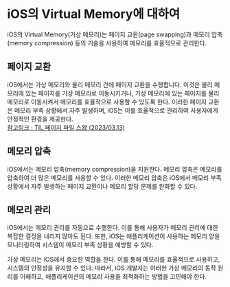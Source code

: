 # iOS의 Virtual Memory에 대하여 
iOS의 Virtual Memory(가상 메모리)는 페이지 교환(page swapping)과 메모리 압축(memory compression) 등의 기술을 사용하여 메모리를 효율적으로 관리한다.

## 페이지 교환
iOS에서는 가상 메모리와 물리 메모리 간에 페이지 교환을 수행합니다. 이것은 물리 메모리에 있는 페이지를 가상 메모리로 이동시키거나, 가상 메모리에 있는 페이지를 물리 메모리로 이동시켜서 메모리를 효율적으로 사용할 수 있도록 한다. 이러한 페이지 교환은 메모리 부족 상황에서 자주 발생하며, iOS는 이를 효율적으로 관리하여 사용자에게 안정적인 환경을 제공한다.  
[참고링크 : TIL 페이지 파일 스왑 (2023/03.13)](https://github.com/isGeekCode/TIL/blob/main/ComputerScience/VirtualMemory_PageFileSwap.md)


## 메모리 압축
iOS에서는 메모리 압축(memory compression)을 지원한다. 메모리 압축은 메모리를 압축하여 더 많은 메모리를 사용할 수 있다. 이러한 메모리 압축은 iOS에서 메모리 부족 상황에서 자주 발생하는 페이지 교환이나 메모리 할당 문제를 완화할 수 있다.

## 메모리 관리
iOS에서는 메모리 관리를 자동으로 수행한다. 이를 통해 사용자가 메모리 관리에 대한 복잡한 결정을 내리지 않아도 된다. 또한, iOS는 애플리케이션이 사용하는 메모리 양을 모니터링하여 시스템이 메모리 부족 상황을 예방할 수 있다.

가상 메모리는 iOS에서 중요한 역할을 한다. 이를 통해 메모리를 효율적으로 사용하고, 시스템의 안정성을 유지할 수 있다. 따라서, iOS 개발자는 이러한 가상 메모리의 동작 원리를 이해하고, 애플리케이션의 메모리 사용을 최적화하는 방법을 고민해야 한다.
